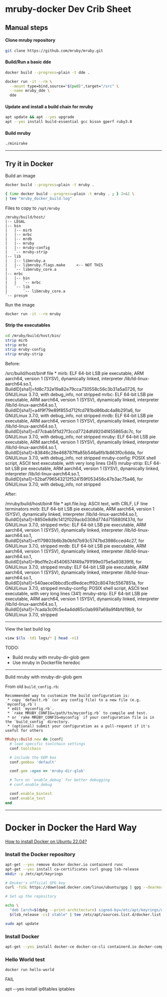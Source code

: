 # mruby-docker Dev Crib Sheet

## Manual steps

#### Clone mruby repository

```sh
git clone https://github.com/mruby/mruby.git
```

#### Build/Run a basic dde

```sh
docker build --progress=plain -t dde .

docker run -it --rm \
  --mount type=bind,source="$(pwd)",target="/src" \
  --name mruby_dde \
  dde
```

#### Update and install a build chain for mruby

```sh 
apt update && apt --yes upgrade
apt --yes install build-essential gcc bison gperf ruby3.0
```

#### Build mruby

```sh
./minirake
```


--------------------------------------------------------------------------------

## Try it in Docker

Build an image

```sh
docker build --progress=plain -t mruby .

{ time docker build --progress=plain -t mruby . ; } 2>&1 \
| tee "mruby_docker_build.log"

```

Files to copy to `/opt/mruby`

```text
/mruby/build/host/
|-- LEGAL
|-- bin
|   |-- mirb
|   |-- mrbc
|   |-- mrdb
|   |-- mruby
|   |-- mruby-config
|   `-- mruby-strip
|-- lib
|   |-- libmruby.a
|   |-- libmruby.flags.make     <-- NOT THIS
|   `-- libmruby_core.a
|-- mrbc
|   |-- bin
|   |   `-- mrbc
|   `-- lib
|       `-- libmruby_core.a
`-- presym
```

Run the image

```bash
docker run -it --rm mruby
```

#### Strip the executables

```sh
cd /mruby/build/host/bin/
strip mirb
strip mrbc
strip mruby-config
strip mruby-strip
```

Before:

/src/build/host/bin# file *
mirb:         ELF 64-bit LSB pie executable, ARM aarch64, version 1 (SYSV), dynamically linked, interpreter /lib/ld-linux-aarch64.so.1, BuildID[sha1]=fd8c732e19a82e79cca730558c56c3b31a5a0726, for GNU/Linux 3.7.0, with debug_info, not stripped
mrbc:         ELF 64-bit LSB pie executable, ARM aarch64, version 1 (SYSV), dynamically linked, interpreter /lib/ld-linux-aarch64.so.1, BuildID[sha1]=a4f9f79e89f855d712fcd781bd86bdc4a8b291a6, for GNU/Linux 3.7.0, with debug_info, not stripped
mrdb:         ELF 64-bit LSB pie executable, ARM aarch64, version 1 (SYSV), dynamically linked, interpreter /lib/ld-linux-aarch64.so.1, BuildID[sha1]=d77cbab5f1d27f3ccd7724dfd9204f455865dc7c, for GNU/Linux 3.7.0, with debug_info, not stripped
mruby:        ELF 64-bit LSB pie executable, ARM aarch64, version 1 (SYSV), dynamically linked, interpreter /lib/ld-linux-aarch64.so.1, BuildID[sha1]=83846c28e468787ffa85b546a6fb1b863f0c6dda, for GNU/Linux 3.7.0, with debug_info, not stripped
mruby-config: POSIX shell script, ASCII text executable, with very long lines (341)
mruby-strip:  ELF 64-bit LSB pie executable, ARM aarch64, version 1 (SYSV), dynamically linked, interpreter /lib/ld-linux-aarch64.so.1, BuildID[sha1]=52baf796543212f524159f053456c47b3ac75a46, for GNU/Linux 3.7.0, with debug_info, not stripped

After:

/mruby/build/host/bin# file *
apt.file.log: ASCII text, with CRLF, LF line terminators
mirb:         ELF 64-bit LSB pie executable, ARM aarch64, version 1 (SYSV), dynamically linked, interpreter /lib/ld-linux-aarch64.so.1, BuildID[sha1]=8850e8d9c1412f029acb0308d774d715880f437d, for GNU/Linux 3.7.0, stripped
mrbc:         ELF 64-bit LSB pie executable, ARM aarch64, version 1 (SYSV), dynamically linked, interpreter /lib/ld-linux-aarch64.so.1, BuildID[sha1]=e1179803b6b3b0bfd7b93c5747bd3986cced4c27, for GNU/Linux 3.7.0, stripped
mrdb:         ELF 64-bit LSB pie executable, ARM aarch64, version 1 (SYSV), dynamically linked, interpreter /lib/ld-linux-aarch64.so.1, BuildID[sha1]=9bd1fe2c45406574f49a791f99e075e5a93839f8, for GNU/Linux 3.7.0, stripped
mruby:        ELF 64-bit LSB pie executable, ARM aarch64, version 1 (SYSV), dynamically linked, interpreter /lib/ld-linux-aarch64.so.1, BuildID[sha1]=540aece0bbcd5cd9edcecff92c8047dc5567851a, for GNU/Linux 3.7.0, stripped
mruby-config: POSIX shell script, ASCII text executable, with very long lines (341)
mruby-strip:  ELF 64-bit LSB pie executable, ARM aarch64, version 1 (SYSV), dynamically linked, interpreter /lib/ld-linux-aarch64.so.1, BuildID[sha1]=7cada3c0fc5e4a4dd65c0ab997a69a9f4bfd19b9, for GNU/Linux 3.7.0, stripped


--------------------------------------------------------------------------------

View the last build log

```bash
view $(ls -td1 logs/* | head -n1)
```

TODO:

* Build mruby with mruby-dir-glob gem
* Use mruby in Dockerfile heredoc





--------------------------------------------------------------------------------

Build mruby with mruby-dir-glob gem

From old `build_config.rb`:

```text
Recommended way to customize the build configuration is:
 * copy `default.rb` (or any config file) to a new file (e.g. `myconfig.rb`)
 * edit `myconfig.rb`.
 * `rake MRUBY_CONFIG=/path/to/myconfig.rb` to compile and test.
 * or `rake MRUBY_CONFIG=myconfig` if your configuration file is in the `build_config` directory.
 * (optional) submit your configuration as a pull-request if it's useful for others
```

```ruby
MRuby::Build.new do |conf|
  # load specific toolchain settings
  conf.toolchain

  # include the GEM box
  conf.gembox 'default'

  conf.gem :mgem => 'mruby-dir-glob'

  # Turn on `enable_debug` for better debugging
  # conf.enable_debug

  conf.enable_bintest
  conf.enable_test
end
```



--------------------------------------------------------------------------------


# Docker in Docker the Hard Way

[How to install Docker on Ubuntu 22.04?](https://lucidar.me/en/docker/how-to-install-docker-on-ubuntu-22-04/)

### Install the Docker repository

```sh
apt-get --yes remove docker docker.io containerd runc
apt-get --yes install ca-certificates curl gnupg lsb-release
mkdir -p /etc/apt/keyrings

# Docker's official GPG key
curl -fsSL https://download.docker.com/linux/ubuntu/gpg | gpg --dearmor -o /etc/apt/keyrings/docker.gpg

# Set up the repository

echo \
  "deb [arch=$(dpkg --print-architecture) signed-by=/etc/apt/keyrings/docker.gpg] https://download.docker.com/linux/ubuntu \
  $(lsb_release -cs) stable" | tee /etc/apt/sources.list.d/docker.list > /dev/null

sudo apt update
```

### Install Docker

```sh
apt-get --yes install docker-ce docker-ce-cli containerd.io docker-compose-plugin
```

### Hello World test

```sh
docker run hello-world
```

FAIL


apt --yes install ip6tables iptables